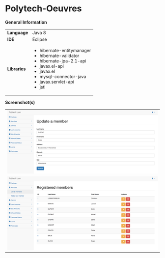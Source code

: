 # Polytech-Oeuvres

<b>General Information</b>
<br>
<table>
  <tr>
    <td><b>Language</b></td>
    <td>Java 8</td>
  </tr>
  <tr>
    <td><b>IDE</b></td>
    <td>Eclipse</td>
  </tr>
  <tr>
    <td>
      <b>Libraries</b>
    </td>
    <td>
      <ul>
        <li>hibernate-entitymanager</li>
        <li>hibernate-validator</li>
        <li>hibernate-jpa-2.1-api</li>
        <li>javax.el-api</li>
        <li>javax.el</li>
        <li>mysql-connector-java</li>
        <li>javax.servlet-api</li>
        <li>jstl</li>
      </ul>
    </td>
  </tr>
</table>

<b>Screenshot(s)</b>
<br>
<table>
  <tr>
    <td><img src="screenshot-1.png" alt="Screenshot 1"/></td>
  </tr>
  <tr>
    <td><img src="screenshot-2.png" alt="Screenshot2"/></td>
  </tr>
</table>
